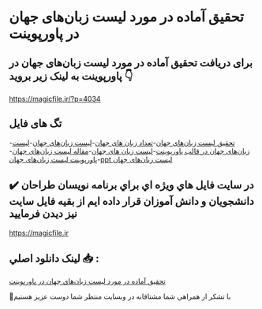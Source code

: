 # تحقیق آماده در مورد لیست زبان‌های جهان در پاورپوینت

## برای دریافت تحقیق آماده در مورد لیست زبان‌های جهان در پاورپوینت به لینک زیر بروید 👇

https://magicfile.ir/?p=4034

## تگ های فایل

-[تحقیق لیست زبان‌های جهان](https://magicfile.ir/product/%d8%aa%d8%ad%d9%82%db%8c%d9%82-%d9%84%db%8c%d8%b3%d8%aa-%d8%b2%d8%a8%d8%a7%d9%86%d9%87%d8%a7%db%8c-%d8%ac%d9%87%d8%a7%d9%86-%d8%af%d8%b1-%d9%be%d8%a7%d9%88%d8%b1%d9%be%d9%88%db%8c%d9%86%d8%aa/)-[تعداد زبان های جهان](https://magicfile.ir/product/%d8%aa%d8%ad%d9%82%db%8c%d9%82-%d9%84%db%8c%d8%b3%d8%aa-%d8%b2%d8%a8%d8%a7%d9%86%d9%87%d8%a7%db%8c-%d8%ac%d9%87%d8%a7%d9%86-%d8%af%d8%b1-%d9%be%d8%a7%d9%88%d8%b1%d9%be%d9%88%db%8c%d9%86%d8%aa/)-[لیست زبان‌های جهان](https://magicfile.ir/product/%d8%aa%d8%ad%d9%82%db%8c%d9%82-%d9%84%db%8c%d8%b3%d8%aa-%d8%b2%d8%a8%d8%a7%d9%86%d9%87%d8%a7%db%8c-%d8%ac%d9%87%d8%a7%d9%86-%d8%af%d8%b1-%d9%be%d8%a7%d9%88%d8%b1%d9%be%d9%88%db%8c%d9%86%d8%aa/)-[لیست زبان‌های جهان در قالب پاورپوینت](https://magicfile.ir/product/%d8%aa%d8%ad%d9%82%db%8c%d9%82-%d9%84%db%8c%d8%b3%d8%aa-%d8%b2%d8%a8%d8%a7%d9%86%d9%87%d8%a7%db%8c-%d8%ac%d9%87%d8%a7%d9%86-%d8%af%d8%b1-%d9%be%d8%a7%d9%88%d8%b1%d9%be%d9%88%db%8c%d9%86%d8%aa/)-[لیست زبان های جهان](https://magicfile.ir/product/%d8%aa%d8%ad%d9%82%db%8c%d9%82-%d9%84%db%8c%d8%b3%d8%aa-%d8%b2%d8%a8%d8%a7%d9%86%d9%87%d8%a7%db%8c-%d8%ac%d9%87%d8%a7%d9%86-%d8%af%d8%b1-%d9%be%d8%a7%d9%88%d8%b1%d9%be%d9%88%db%8c%d9%86%d8%aa/)-[مقاله لیست زبان‌های جهان](https://magicfile.ir/product/%d8%aa%d8%ad%d9%82%db%8c%d9%82-%d9%84%db%8c%d8%b3%d8%aa-%d8%b2%d8%a8%d8%a7%d9%86%d9%87%d8%a7%db%8c-%d8%ac%d9%87%d8%a7%d9%86-%d8%af%d8%b1-%d9%be%d8%a7%d9%88%d8%b1%d9%be%d9%88%db%8c%d9%86%d8%aa/)-[پاورپوینت لیست زبان‌های جهان](https://magicfile.ir/product/%d8%aa%d8%ad%d9%82%db%8c%d9%82-%d9%84%db%8c%d8%b3%d8%aa-%d8%b2%d8%a8%d8%a7%d9%86%d9%87%d8%a7%db%8c-%d8%ac%d9%87%d8%a7%d9%86-%d8%af%d8%b1-%d9%be%d8%a7%d9%88%d8%b1%d9%be%d9%88%db%8c%d9%86%d8%aa/)-[ppt لیست زبان‌های جهان](https://magicfile.ir/product/%d8%aa%d8%ad%d9%82%db%8c%d9%82-%d9%84%db%8c%d8%b3%d8%aa-%d8%b2%d8%a8%d8%a7%d9%86%d9%87%d8%a7%db%8c-%d8%ac%d9%87%d8%a7%d9%86-%d8%af%d8%b1-%d9%be%d8%a7%d9%88%d8%b1%d9%be%d9%88%db%8c%d9%86%d8%aa/)

## ✔️ در سايت فايل هاي ويژه اي براي برنامه نويسان طراحان دانشجويان و دانش آموزان قرار داده ايم از بقيه فايل سايت نيز ديدن فرماييد

https://magicfile.ir


## لينک دانلود اصلي 📥 :

[تحقیق آماده در مورد لیست زبان‌های جهان در پاورپوینت](https://magicfile.ir/product/%d8%aa%d8%ad%d9%82%db%8c%d9%82-%d9%84%db%8c%d8%b3%d8%aa-%d8%b2%d8%a8%d8%a7%d9%86%d9%87%d8%a7%db%8c-%d8%ac%d9%87%d8%a7%d9%86-%d8%af%d8%b1-%d9%be%d8%a7%d9%88%d8%b1%d9%be%d9%88%db%8c%d9%86%d8%aa/) 


🙏با تشکر از همراهي شما مشتاقانه در وبسایت منتظر شما دوست عزیز هستیم

